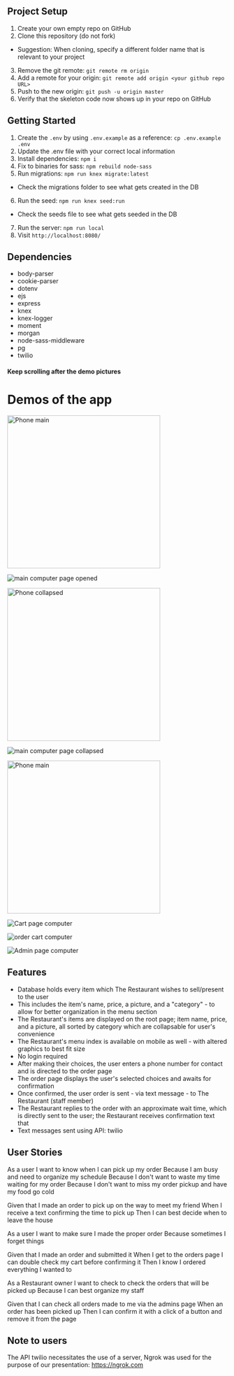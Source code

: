
## Project Setup

1. Create your own empty repo on GitHub
2. Clone this repository (do not fork)
  - Suggestion: When cloning, specify a different folder name that is relevant to your project
3. Remove the git remote: `git remote rm origin`
4. Add a remote for your origin: `git remote add origin <your github repo URL>`
5. Push to the new origin: `git push -u origin master`
6. Verify that the skeleton code now shows up in your repo on GitHub

## Getting Started

1. Create the `.env` by using `.env.example` as a reference: `cp .env.example .env`
2. Update the .env file with your correct local information
3. Install dependencies: `npm i`
4. Fix to binaries for sass: `npm rebuild node-sass`
5. Run migrations: `npm run knex migrate:latest`
  - Check the migrations folder to see what gets created in the DB
6. Run the seed: `npm run knex seed:run`
  - Check the seeds file to see what gets seeded in the DB
7. Run the server: `npm run local`
8. Visit `http://localhost:8080/`

## Dependencies
- body-parser
- cookie-parser
- dotenv
- ejs
- express
- knex
- knex-logger
- moment
- morgan
- node-sass-middleware
- pg
- twilio

#### Keep scrolling after the demo pictures

# Demos of the app 

<img src="https://github.com/MikaelAbehsera/food_app/blob/master/media/phone_main1.jpg" alt="Phone main" width="350" >

![main computer page opened](https://github.com/MikaelAbehsera/food_app/blob/master/media/computer_main1.png)

<img src="https://github.com/MikaelAbehsera/food_app/blob/master/media/phone_main.jpg" alt="Phone collapsed" width="350" >

![main computer page collapsed](https://github.com/MikaelAbehsera/food_app/blob/master/media/computer_main.png)

<img src="https://github.com/MikaelAbehsera/food_app/blob/master/media/phone_cart.jpg" alt="Phone main" width="350">

![Cart page computer](https://github.com/MikaelAbehsera/food_app/blob/master/media/computer_cart.png)

![order cart computer](https://github.com/MikaelAbehsera/food_app/blob/master/media/order_confirmed.png)

![Admin page computer](https://github.com/MikaelAbehsera/food_app/blob/master/media/admin_page.png)

## Features

- Database holds every item which The Restaurant wishes to sell/present to the user
- This includes the item's name, price, a picture, and a "category" - to allow for better organization in the menu section
- The Restaurant's items are displayed on the root page; item name, price, and a picture, all sorted by category which are collapsable for user's convenience 
- The Restaurant's menu index is available on mobile as well - with altered graphics to best fit size
- No login required
- After making their choices, the user enters a phone number for contact and is directed to the order page
- The order page displays the user's selected choices and awaits for confirmation
- Once confirmed, the user order is sent - via text message - to The Restaurant (staff member)
- The Restaurant replies to the order with an approximate wait time, which is directly sent to the user; the Restaurant receives confirmation text that
- Text messages sent using API: twilio


## User Stories

As a user
I want to know when I can pick up my order
Because I am busy and need to organize my schedule
Because I don't want to waste my time waiting for my order
Because I don't want to miss my order pickup and have my food go cold

Given that I made an order to pick up on the way to meet my friend
When I receive a text confirming the time to pick up
Then I can best decide when to leave the house


As a user
I want to make sure I made the proper order
Because sometimes I forget things

Given that I made an order and submitted it
When I get to the orders page I can double check my cart before confirming it
Then I know I ordered everything I wanted to


As a Restaurant owner
I want to check to check the orders that will be picked up
Because I can best organize my staff

Given that I can check all orders made to me via the admins page
When an order has been picked up
Then I can confirm it with a click of a button and remove it from the page

## Note to users

The API twilio necessitates the use of a server, Ngrok was used for the purpose of our presentation:
https://ngrok.com
